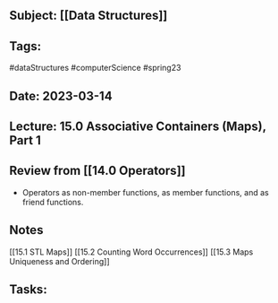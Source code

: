 ## Subject: [[Data Structures]]
## Tags:
#dataStructures #computerScience #spring23 
## Date: 2023-03-14
## Lecture: 15.0 Associative Containers (Maps), Part 1

## Review from [[14.0 Operators]]
- Operators as non-member functions, as member functions, and as friend functions.

## Notes
[[15.1 STL Maps]]
[[15.2 Counting Word Occurrences]]
[[15.3 Maps Uniqueness and Ordering]]

## Tasks: